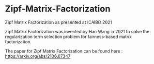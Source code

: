 # Zipf-Matrix-Factorization
Zipf Matrix Factorization as presented at ICAIBD 2021

Zipf Matrix Factorization was invented by Hao Wang in 2021 to solve the regularization term selection problem for fairness-based matrix factorization.

The paper for Zipf Matrix Factorization can be found here : https://arxiv.org/abs/2106.07347
